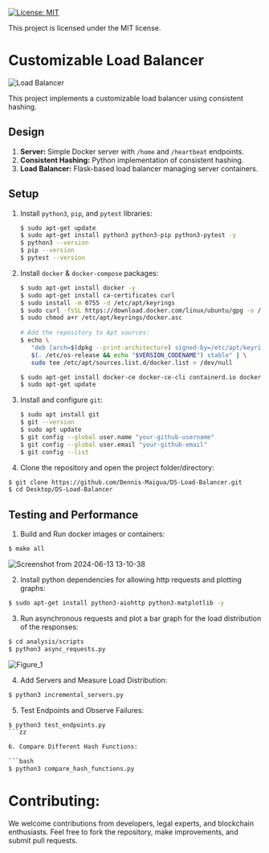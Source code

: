 [![License: MIT](https://img.shields.io/badge/License-MIT-yellow.svg)](https://opensource.org/licenses/MIT)

This project is licensed under the MIT license.

# Customizable Load Balancer

![Load Balancer](https://github.com/Dennis-Maigua/DS-Load-Balancer/assets/32156551/39a184e9-217b-4c3c-93f9-52b5281dcd28)

This project implements a customizable load balancer using consistent hashing.

## Design

1. **Server:** Simple Docker server with `/home` and `/heartbeat` endpoints.
2. **Consistent Hashing:** Python implementation of consistent hashing.
3. **Load Balancer:** Flask-based load balancer managing server containers.

## Setup

1. Install `python3`, `pip`, and `pytest` libraries:

   ```bash
   $ sudo apt-get update
   $ sudo apt-get install python3 python3-pip python3-pytest -y
   $ python3 --version
   $ pip --version
   $ pytest --version
   ```
   
2. Install `docker` & `docker-compose` packages:
  
   ```bash
   $ sudo apt-get install docker -y
   $ sudo apt-get install ca-certificates curl
   $ sudo install -m 0755 -d /etc/apt/keyrings
   $ sudo curl -fsSL https://download.docker.com/linux/ubuntu/gpg -o /etc/apt/keyrings/docker.asc
   $ sudo chmod a+r /etc/apt/keyrings/docker.asc
    
   # Add the repository to Apt sources:
   $ echo \
      "deb [arch=$(dpkg --print-architecture) signed-by=/etc/apt/keyrings/docker.asc] https://download.docker.com/linux/ubuntu \
      $(. /etc/os-release && echo "$VERSION_CODENAME") stable" | \
      sudo tee /etc/apt/sources.list.d/docker.list > /dev/null
   
   $ sudo apt-get install docker-ce docker-ce-cli containerd.io docker-buildx-plugin docker-compose-plugin
   $ sudo apt-get update
   ```
   
3. Install and configure `git`:
  
   ```bash
   $ sudo apt install git
   $ git --version
   $ sudo apt update
   $ git config --global user.name "your-github-username"
   $ git config --global user.email "your-github-email"
   $ git config --list
   ```

4. Clone the repository and open the project folder/directory:

  ```bash
  $ git clone https://github.com/Dennis-Maigua/DS-Load-Balancer.git
  $ cd Desktop/DS-Load-Balancer
  ```

## Testing and Performance

1. Build and Run docker images or containers:

  ```bash
  $ make all
  ```

![Screenshot from 2024-06-13 13-10-38](https://github.com/Dennis-Maigua/DS-Load-Balancer/assets/32156551/f3d34404-de3b-437f-a8ff-89f4cc05256c)

2. Install python dependencies for allowing http requests and plotting graphs:

  ```bash
  $ sudo apt-get install python3-aiohttp python3-matplotlib -y
  ```

3. Run asynchronous requests and plot a bar graph for the load distribution of the responses:

  ```bash
  $ cd analysis/scripts
  $ python3 async_requests.py
  ```

![Figure_1](https://github.com/Dennis-Maigua/DS-Load-Balancer/assets/32156551/87cf4930-f2a4-4415-b3ea-64a022e9184a)

4. Add Servers and Measure Load Distribution:

  ```bash
  $ python3 incremental_servers.py
  ```

5. Test Endpoints and Observe Failures:

  ```bash
  $ python3 test_endpoints.py
  ```zz

6. Compare Different Hash Functions:

  ```bash
  $ python3 compare_hash_functions.py
  ```

# Contributing:

We welcome contributions from developers, legal experts, and blockchain enthusiasts. Feel free to fork the repository, make improvements, and submit pull requests.
